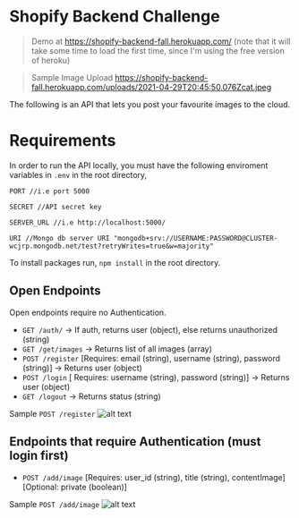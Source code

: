# Shopify Backend Challenge

> Demo at https://shopify-backend-fall.herokuapp.com/ (note that it will take some time to load the first time, since I'm using the free version of heroku)

> Sample Image Upload https://shopify-backend-fall.herokuapp.com/uploads/2021-04-29T20:45:50.076Zcat.jpeg

The following is an API that lets you post your favourite images to the cloud.

# Requirements
In order to run the API locally, you must have the following enviroment variables in `.env` in the root directory, 
```
PORT //i.e port 5000
```
```
SECRET //API secret key
```
```
SERVER_URL //i.e http://localhost:5000/
```
```
URI //Mongo db server URI "mongodb+srv://USERNAME:PASSWORD@CLUSTER-wcjrp.mongodb.net/test?retryWrites=true&w=majority"
```
To install packages run, `npm install` in the root directory.
## Open Endpoints

Open endpoints require no Authentication.

* `GET /auth/` -> If auth, returns user (object), else returns unauthorized (string)
* `GET /get/images` -> Returns list of all images (array)
* `POST /register` [Requires: email (string), username (string), password (string)] -> Returns user (object)
* `POST /login` [ Requires: username (string), password (string)] -> Returns user (object)
* `GET /logout`  -> Returns status (string)

Sample `POST /register` 
![alt text](https://i.imgur.com/Gn2dAkQ.png "Title")

## Endpoints that require Authentication (must login first)


* `POST /add/image` [Requires: user_id (string), title (string), contentImage] [Optional: private (boolean)]

Sample `POST /add/image`
![alt text](https://i.imgur.com/3lpvKJ6.png "Title")

